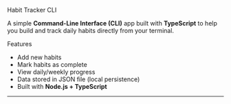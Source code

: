  Habit Tracker CLI

A simple **Command-Line Interface (CLI)** app built with **TypeScript** to help you build and track daily habits directly from your terminal.  



 Features
- Add new habits  
- Mark habits as complete  
- View daily/weekly progress  
- Data stored in JSON file (local persistence)  
- Built with **Node.js + TypeScript**

---

